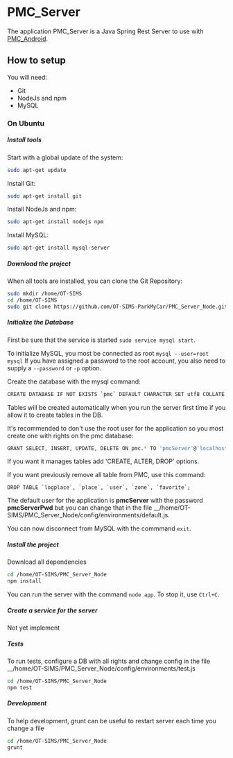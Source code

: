 # PMC_Server
The application PMC_Server is a Java Spring Rest Server to use with [PMC_Android](https://github.com/OT-SIMS-ParkMyCar/PMC_Android).

## How to setup
You will need:
- Git
- NodeJs and npm
- MySQL

### On Ubuntu

##### Install tools
Start with a global update of the system:
```sh
sudo apt-get update
```
Install Git:
```sh
sudo apt-get install git
```
Install NodeJs and npm:
```sh
sudo apt-get install nodejs npm
```
Install MySQL:
```sh
sudo apt-get install mysql-server
```
##### Download the project
When all tools are installed, you can clone the Git Repository:
```sh
sudo mkdir /home/OT-SIMS
cd /home/OT-SIMS
sudo git clone https://github.com/OT-SIMS-ParkMyCar/PMC_Server_Node.git
```

##### Initialize the Database
First be sure that the service is started `sudo service mysql start`.

To initialize MySQL, you most be connected as root
`mysql --user=root mysql`
If you have assigned a password to the root account, you also need to supply a `--password` or `-p` option.

Create the database with the mysql command: 
```sh
CREATE DATABASE IF NOT EXISTS `pmc` DEFAULT CHARACTER SET utf8 COLLATE utf8_general_ci;
```
Tables will be created automatically when you run the server first time if you allow it to create tables in the DB.

It's recommended to don't use the root user for the application so you most create one with rights on the pmc database:
```sh
GRANT SELECT, INSERT, UPDATE, DELETE ON pmc.* TO 'pmcServer'@'localhost' IDENTIFIED BY 'pmcServerPwd';
```
If you want it manages tables add 'CREATE, ALTER, DROP' options.

If you want previously remove all table from PMC, use this command:
```
DROP TABLE `logplace`, `place`, `user`, `zone`, `favorite`;
```
The default user for the application is __pmcServer__ with the password __pmcServerPwd__ but you can change that in the file __/home/OT-SIMS/PMC_Server_Node/config/environments/default.js.

You can now disconnect from MySQL with the commmand `exit`.

##### Install the project
Download all dependencies
```sh
cd /home/OT-SIMS/PMC_Server_Node
npm install
```

You can run the server with the command `node app`.
To stop it, use `Ctrl+C`.

##### Create a service for the server
Not yet implement

##### Tests
To run tests, configure a DB with all rights and change config in the file __/home/OT-SIMS/PMC_Server_Node/config/environments/test.js
```sh
cd /home/OT-SIMS/PMC_Server_Node
npm test
```

##### Development
To help development, grunt can be useful to restart server each time you change a file
```sh
cd /home/OT-SIMS/PMC_Server_Node
grunt
```